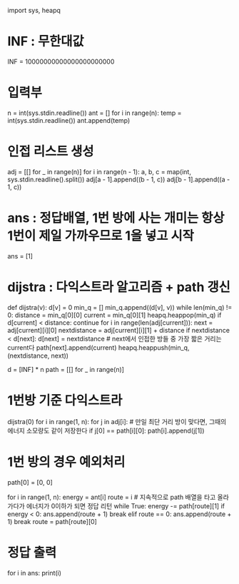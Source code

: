 import sys, heapq

# INF : 무한대값
INF = 10000000000000000000000

# 입력부
n = int(sys.stdin.readline())
ant = []
for i in range(n):
    temp = int(sys.stdin.readline())
    ant.append(temp)

# 인접 리스트 생성
adj = [[] for _ in range(n)]
for i in range(n - 1):
    a, b, c = map(int, sys.stdin.readline().split())
    adj[a - 1].append((b - 1, c))
    adj[b - 1].append((a - 1, c))

# ans : 정답배열, 1번 방에 사는 개미는 항상 1번이 제일 가까우므로 1을 넣고 시작
ans = [1]


# dijstra : 다익스트라 알고리즘 + path 갱신
def dijstra(v):
    d[v] = 0
    min_q = []
    min_q.append((d[v], v))
    while len(min_q) != 0:
        distance = min_q[0][0]
        current = min_q[0][1]
        heapq.heappop(min_q)
        if d[current] < distance:
            continue
        for i in range(len(adj[current])):
            next = adj[current][i][0]
            nextdistance = adj[current][i][1] + distance
            if nextdistance < d[next]:
                d[next] = nextdistance
                # next에서 인접한 방들 중 가장 짧은 거리는 current다
                path[next].append(current)
                heapq.heappush(min_q, (nextdistance, next))


d = [INF] * n
path = [[] for _ in range(n)]

# 1번방 기준 다익스트라
dijstra(0)
for i in range(1, n):
    for j in adj[i]:
        # 만일 최단 거리 방이 맞다면, 그때의 에너지 소모량도 같이 저장한다
        if j[0] == path[i][0]:
            path[i].append(j[1])

# 1번 방의 경우 예외처리
path[0] = [0, 0]

for i in range(1, n):
    energy = ant[i]
    route = i
    # 지속적으로 path 배열을 타고 올라가다가 에너지가 0이하가 되면 정답 리턴
    while True:
        energy -= path[route][1]
        if energy < 0:
            ans.append(route + 1)
            break
        elif route == 0:
            ans.append(route + 1)
            break
        route = path[route][0]

# 정답 출력
for i in ans:
    print(i)